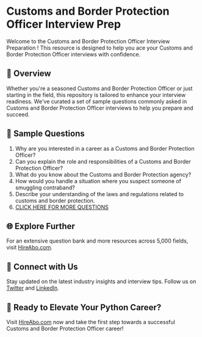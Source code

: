 # Customs and Border Protection Officer Interview Prep

Welcome to the Customs and Border Protection Officer Interview Preparation ! This resource is designed to help you ace your Customs and Border Protection Officer interviews with confidence.

## 🚀 Overview

Whether you're a seasoned Customs and Border Protection Officer or just starting in the field, this repository is tailored to enhance your interview readiness. We've curated a set of sample questions commonly asked in Customs and Border Protection Officer interviews to help you prepare and succeed.

## 📝 Sample Questions

1. Why are you interested in a career as a Customs and Border Protection Officer?
2. Can you explain the role and responsibilities of a Customs and Border Protection Officer?
3. What do you know about the Customs and Border Protection agency?
4. How would you handle a situation where you suspect someone of smuggling contraband?
5. Describe your understanding of the laws and regulations related to customs and border protection.
6. [CLICK HERE FOR MORE QUESTIONS](https://hireabo.com/job/9_1_32/Customs%20and%20Border%20Protection%20Officer)

## 🌐 Explore Further

For an extensive question bank and more resources across 5,000 fields, visit [HireAbo.com](https://www.hireabo.com).

## 📱 Connect with Us

Stay updated on the latest industry insights and interview tips. Follow us on [Twitter](https://twitter.com/hireabo) and [LinkedIn](https://www.linkedin.com/in/hire-abo-3609972a8/).

## 🚀 Ready to Elevate Your Python Career?

Visit [HireAbo.com](https://www.hireabo.com) now and take the first step towards a successful Customs and Border Protection Officer career!